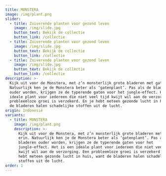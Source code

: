 ```yaml
---
title: MONSTERA
image: /img/plant.png
slider:
  - title: Zuiverende planten voor gezond leven
    image: /img/slide.jpg
    button_text: Bekijk de collectie
    button_link: /collectie
  - title: Zuiverende planten voor gezond leven
    image: /img/slide.jpg
    button_text: Bekijk de collectie
    button_link: /collectie
  - title: Zuiverende planten voor gezond leven
    image: /img/slide.jpg
    button_text: Bekijk de collectie
    button_link: /collectie
description: >-
  Kijk uit voor de Monstera, met z’n monsterlijk grote bladeren met gaten erin.
  Natuurlijk ken je de Monstera beter als ‘gatenplant’. Pas als de bladeren
  ouder worden, krijgen ze de typerende gaten voor het jungle-effect. Het is een
  ideale plant voor iedereen die niet veel tijd kwijt wil aan de verzorging. Een
  probleemloze groei is verzekerd. En je hebt meteen gezonde lucht in huis, want
  de bladeren halen schadelijke stoffen uit de lucht.
origin: Indonesië
variants:
  - title: MONSTERA
    image: /img/plant.png
    description: >-
      Kijk uit voor de Monstera, met z’n monsterlijk grote bladeren met gaten
      erin. Natuurlijk ken je de Monstera beter als ‘gatenplant’. Pas als de
      bladeren ouder worden, krijgen ze de typerende gaten voor het
      jungle-effect. Het is een ideale plant voor iedereen die niet veel tijd
      kwijt wil aan de verzorging. Een probleemloze groei is verzekerd. En je
      hebt meteen gezonde lucht in huis, want de bladeren halen schadelijke
      stoffen uit de lucht.
order: 1
---
```



